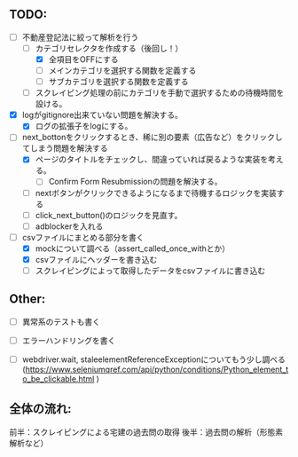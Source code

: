 ## TODO:
- [ ] 不動産登記法に絞って解析を行う
    - [ ] カテゴリセレクタを作成する（後回し！）
        - [x] 全項目をOFFにする
        - [ ] メインカテゴリを選択する関数を定義する
        - [ ] サブカテゴリを選択する関数を定義する
    - [ ] スクレイピング処理の前にカテゴリを手動で選択するための待機時間を設ける。
- [x] logがgitignore出来ていない問題を解決する。
    - [x] ログの拡張子をlogにする。
- [ ] next_bottonをクリックするとき、稀に別の要素（広告など）をクリックしてしまう問題を解決する
    - [x] ページのタイトルをチェックし、間違っていれば戻るような実装を考える。
        - [ ] Confirm Form Resubmissionの問題を解決する。
    - [ ] nextボタンがクリックできるようになるまで待機するロジックを実装する
    - [ ] click_next_button()のロジックを見直す。
    - [ ] adblockerを入れる
- [ ] csvファイルにまとめる部分を書く
    - [x] mockについて調べる（assert_called_once_withとか）
    - [x] csvファイルにヘッダーを書き込む
    - [ ] スクレイピングによって取得したデータをcsvファイルに書き込む

## Other:
- [ ] 異常系のテストも書く
- [ ] エラーハンドリングを書く
- [ ] webdriver.wait, staleelementReferenceExceptionについてもう少し調べる(https://www.seleniumqref.com/api/python/conditions/Python_element_to_be_clickable.html
)


## 全体の流れ:
前半：スクレイピングによる宅建の過去問の取得
後半：過去問の解析（形態素解析など）


